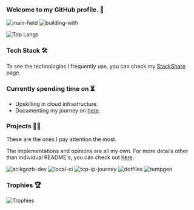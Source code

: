 ### Welcome to my GitHub profile. 👋

![main-field](https://img.shields.io/badge/main_field-cloud_infrastructure-%235c4ee5)
![building-with](https://img.shields.io/badge/building_with-love%2C_sweat%2C_tears-red)
    
![Top Langs](https://github-readme-stats.vercel.app/api/top-langs/?username=acikgozb&custom_title=Top%2010%20Used%20Languages%20%28Public%29&langs_count=10&theme=github_dark&layout=compact&card_width=350)

### Tech Stack 🛠️

To see the technologies I frequently use, you can check my [StackShare](https://stackshare.io/acikgozb/my-infrastructure-stack) page.

### Currently spending time on ⏳

  * Upskilling in cloud infrastructure.
  * Documenting my journey on [here](https://acikgozb.dev/posts).

### Projects 👨‍💻

These are the ones I pay attention the most.

The implementations and opinions are all my own. For more details other than individual README's, you can check out [here](https://acikgozb.dev/projects).

![acikgozb-dev](https://github-readme-stats.vercel.app/api/pin/?username=acikgozb&repo=acikgozb.dev&theme=github_dark&description_lines_count=2)
![local-ci](https://github-readme-stats.vercel.app/api/pin/?username=acikgozb&repo=local-ci&theme=github_dark&description_lines_count=2)
![tcp-ip-journey](https://github-readme-stats.vercel.app/api/pin/?username=acikgozb&repo=tcp-ip-journey&theme=github_dark&description_lines_count=2)
![dotfiles](https://github-readme-stats.vercel.app/api/pin/?username=acikgozb&repo=dotfiles&theme=github_dark&description_lines_count=2)
![tempgen](https://github-readme-stats.vercel.app/api/pin/?username=acikgozb&repo=tempgen.nvim&theme=github_dark&description_lines_count=2)

### Trophies 🏆

![Trophies](https://github-profile-trophy.vercel.app/?username=acikgozb&theme=onestar&rank=SECRET,SSS,SS,S&margin-w=5&margin-h=5&row=2)

